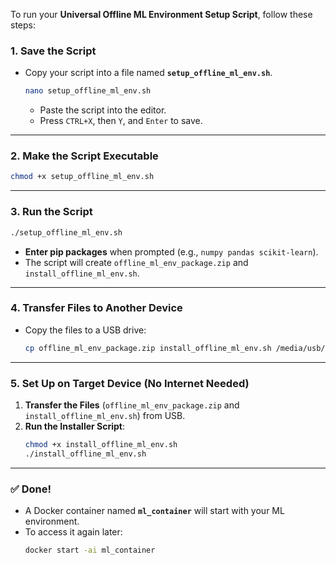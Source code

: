 To run your **Universal Offline ML Environment Setup Script**, follow these steps:

### **1. Save the Script**
- Copy your script into a file named **`setup_offline_ml_env.sh`**.
  ```bash
  nano setup_offline_ml_env.sh
  ```
  - Paste the script into the editor.
  - Press `CTRL+X`, then `Y`, and `Enter` to save.

---

### **2. Make the Script Executable**
```bash
chmod +x setup_offline_ml_env.sh
```

---

### **3. Run the Script**
```bash
./setup_offline_ml_env.sh
```
- **Enter pip packages** when prompted (e.g., `numpy pandas scikit-learn`).
- The script will create `offline_ml_env_package.zip` and `install_offline_ml_env.sh`.

---

### **4. Transfer Files to Another Device**
- Copy the files to a USB drive:
  ```bash
  cp offline_ml_env_package.zip install_offline_ml_env.sh /media/usb/
  ```
---

### **5. Set Up on Target Device (No Internet Needed)**
1. **Transfer the Files** (`offline_ml_env_package.zip` and `install_offline_ml_env.sh`) from USB.
2. **Run the Installer Script**:
   ```bash
   chmod +x install_offline_ml_env.sh
   ./install_offline_ml_env.sh
   ```
---

### ✅ **Done!**
- A Docker container named **`ml_container`** will start with your ML environment.  
- To access it again later:
  ```bash
  docker start -ai ml_container
  ```
